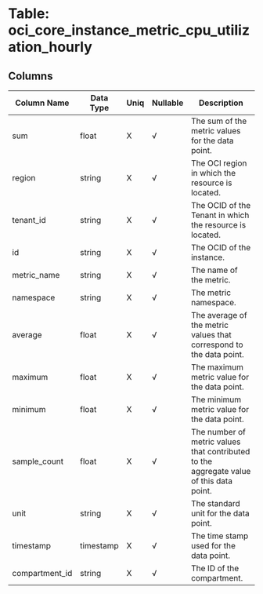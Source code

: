 # Table: oci_core_instance_metric_cpu_utilization_hourly

## Columns 

|  Column Name   |  Data Type  | Uniq | Nullable | Description | 
|  ----  | ----  | ----  | ----  | ---- | 
| sum | float | X | √ | The sum of the metric values for the data point. | 
| region | string | X | √ | The OCI region in which the resource is located. | 
| tenant_id | string | X | √ | The OCID of the Tenant in which the resource is located. | 
| id | string | X | √ | The OCID of the instance. | 
| metric_name | string | X | √ | The name of the metric. | 
| namespace | string | X | √ | The metric namespace. | 
| average | float | X | √ | The average of the metric values that correspond to the data point. | 
| maximum | float | X | √ | The maximum metric value for the data point. | 
| minimum | float | X | √ | The minimum metric value for the data point. | 
| sample_count | float | X | √ | The number of metric values that contributed to the aggregate value of this data point. | 
| unit | string | X | √ | The standard unit for the data point. | 
| timestamp | timestamp | X | √ | The time stamp used for the data point. | 
| compartment_id | string | X | √ | The ID of the compartment. | 


